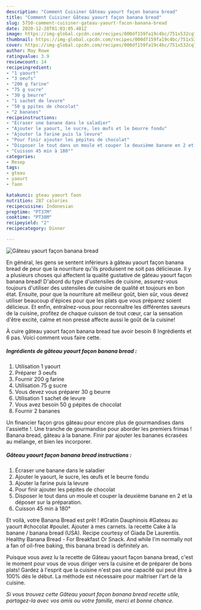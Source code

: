 ```yaml
---
description: "Comment Cuisiner Gâteau yaourt façon banana bread"
title: "Comment Cuisiner Gâteau yaourt façon banana bread"
slug: 5750-comment-cuisiner-gateau-yaourt-facon-banana-bread
date: 2020-12-28T01:03:05.481Z
image: https://img-global.cpcdn.com/recipes/000df159fa19c4bc/751x532cq70/gateau-yaourt-facon-banana-bread-photo-principale-de-la-recette.jpg
thumbnail: https://img-global.cpcdn.com/recipes/000df159fa19c4bc/751x532cq70/gateau-yaourt-facon-banana-bread-photo-principale-de-la-recette.jpg
cover: https://img-global.cpcdn.com/recipes/000df159fa19c4bc/751x532cq70/gateau-yaourt-facon-banana-bread-photo-principale-de-la-recette.jpg
author: May Rowe
ratingvalue: 3.9
reviewcount: 14
recipeingredient:
- "1 yaourt"
- "3 oeufs"
- "200 g farine"
- "75 g sucre"
- "30 g beurre"
- "1 sachet de levure"
- "50 g ppites de chocolat"
- "2 bananes"
recipeinstructions:
- "Écraser une banane dans le saladier"
- "Ajouter le yaourt, le sucre, les œufs et le beurre fondu"
- "Ajouter la farine puis la levure"
- "Pour finir ajouter les pépites de chocolat"
- "Disposer le tout dans un moule et couper la deuxième banane en 2 et la déposer sur la préparation."
- "Cuisson 45 min à 180°"
categories:
- Resep
tags:
- gteau
- yaourt
- faon

katakunci: gteau yaourt faon 
nutrition: 287 calories
recipecuisine: Indonesian
preptime: "PT37M"
cooktime: "PT38M"
recipeyield: "2"
recipecategory: Dinner

---
```



![Gâteau yaourt façon banana bread](https://img-global.cpcdn.com/recipes/000df159fa19c4bc/751x532cq70/gateau-yaourt-facon-banana-bread-photo-principale-de-la-recette.jpg)

En général, les gens se sentent inférieurs à gâteau yaourt façon banana bread de peur que la nourriture qu'ils produisent ne soit pas délicieuse. Il y a plusieurs choses qui affectent la qualité gustative de gâteau yaourt façon banana bread! D'abord du type d'ustensiles de cuisine, assurez-vous toujours d'utiliser des ustensiles de cuisine de qualité et toujours en bon état. Ensuite, pour que la nourriture ait meilleur goût, bien sûr, vous devez utiliser beaucoup d'épices pour que les plats que vous préparez soient délicieux. Et enfin, entraînez-vous pour reconnaître les différentes saveurs de la cuisine, profitez de chaque cuisson de tout cœur, car la sensation d'être excité, calme et non pressé affecte aussi le goût de la cuisine!

<!--inarticleads1-->

À cuire gâteau yaourt façon banana bread tue avoir besoin 8 Ingrédients et 6 pas. Voici comment vous faire cette.

##### Ingrédients de gâteau yaourt façon banana bread :

1. Utilisation 1 yaourt
1. Préparer 3 oeufs
1. Fournir 200 g farine
1. Utilisation 75 g sucre
1. Vous devez vous préparer 30 g beurre
1. Utilisation 1 sachet de levure
1. Vous avez besoin 50 g pépites de chocolat
1. Fournir 2 bananes


Un financier façon gros gâteau pour encore plus de gourmandises dans l&#39;assiette !. Une tranche de gourmandise pour aborder les premiers frimas ! Banana bread, gâteau à la banane. Finir par ajouter les bananes écrasées au mélange, et bien les incorporer. 

<!--inarticleads2-->

##### Gâteau yaourt façon banana bread instructions :

1. Écraser une banane dans le saladier
1. Ajouter le yaourt, le sucre, les œufs et le beurre fondu
1. Ajouter la farine puis la levure
1. Pour finir ajouter les pépites de chocolat
1. Disposer le tout dans un moule et couper la deuxième banane en 2 et la déposer sur la préparation.
1. Cuisson 45 min à 180°


Et voilà, votre Banana Bread est prêt ! #Gratin Dauphinois #Gateau au yaourt #chocolat #poulet. Ajouter à mes carnets. la recette Cake à la banane / banana bread (USA). Recipe courtesy of Giada De Laurentiis. Healthy Banana Bread - For Breakfast Or Snack. And while I&#39;m normally not a fan of oil-free baking, this banana bread is definitely an. 

<!--inarticleads1-->

<p>
Puisque vous avez lu la recette de Gâteau yaourt façon banana bread, c'est le moment pour vous de vous diriger vers la cuisine et de préparer de bons plats! Gardez à l'esprit que la cuisine n'est pas une capacité qui peut être à 100% dès le début. La méthode est nécessaire pour maîtriser l'art de la cuisine.
</p>

<p>
<i>Si vous trouvez cette Gâteau yaourt façon banana bread recette utile, partagez-la avec vos amis ou votre famille, merci et bonne chance.</i>
</p>
